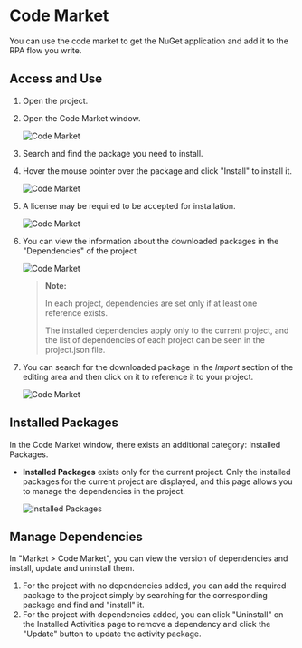# Code Market

You can use the code market to get the NuGet application and add it to the RPA flow you write.

## Access and Use

1. Open the project.

2. Open the Code Market window.
   
    ![Code Market](https://docimages.blob.core.chinacloudapi.cn/images/EnglishDocumentImage/codemarket20210427.png)

3. Search and find the package you need to install.

4. Hover the mouse pointer over the package and click "Install" to install it.
   
    ![Code Market](https://docimages.blob.core.chinacloudapi.cn/images/EnglishDocumentImage/installcodemarket20210427.png)

5. A license may be required to be accepted for installation.
   
    ![Code Market](https://docimages.blob.core.chinacloudapi.cn/images/EnglishDocumentImage/alicense20210427.png)

6. You can view the information about the downloaded packages in the "Dependencies" of the project
   
    ![Code Market](https://docimages.blob.core.chinacloudapi.cn/images/Studio/Market/CM-4.PNG)
   
    > **Note:**
    > 
    > In each project, dependencies are set only if at least one reference exists.
    > 
    > The installed dependencies apply only to the current project, and the list of dependencies of each project can be seen in the project.json file.

7. You can search for the downloaded package in the *Import* section of the editing area and then click on it to reference it to your project.
   
    ![Code Market](https://docimages.blob.core.chinacloudapi.cn/images/Studio/Market/CM-5.PNG)

## Installed Packages

In the Code Market window, there exists an additional category: Installed Packages.

* **Installed Packages** exists only for the current project. Only the installed packages for the current project are displayed, and this page allows you to manage the dependencies in the project.
  
    ![Installed Packages](https://docimages.blob.core.chinacloudapi.cn/images/Studio/Market/installdonecode20201214.png)

## Manage Dependencies

In "Market > Code Market", you can view the version of dependencies and install, update and uninstall them.

1. For the project with no dependencies added, you can add the required package to the project simply by searching for the corresponding package and find and "install" it.
2. For the project with dependencies added, you can click "Uninstall" on the Installed Activities page to remove a dependency and click the "Update" button to update the activity package.